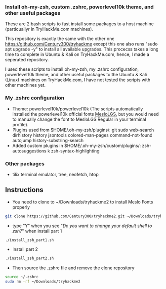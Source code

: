 ### Install oh-my-zsh, custom .zshrc, powerlevel10k theme, and other useful packages
These are 2 bash scripts to fast install some packages to a host machine (particuallyr in TryHackMe.com machines).

This repository is exactly the same with the other one https://github.com/Century300/tryhackme except this one also runs "sudo apt upgrade -y" to install all available upgrades. This procecss takes a long time to complete in Ubuntu & Kali on TryHackMe.com, hence, I made a seperated repository.

I used these scripts to install oh-my-zsh, my .zshrc configuration, powerlevel10k theme, and other useful packages to the Ubuntu & Kali (Linux) machines on TryHackMe.com, I have not tested the scripts with other machines yet.

### My .zshrc configuration
- Theme: powerlevel10k/powerlevel10k (The scripts automatically installed the powerlevel10k official fonts [MesloLGS](https://github.com/romkatv/powerlevel10k#meslo-nerd-font-patched-for-powerlevel10k), but you would need to manually change the font to MesloLGS Regular in your terminal profile).
- Plugins used from $HOME/.oh-my-zsh/plugins/: git sudo web-search dirhistory history jsontools colored-man-pages command-not-found autojump history-substring-search
- Added custom plugins in $HOME/.oh-my-zsh/custom/plugins/: zsh-autosuggestions k zsh-syntax-highlighting

### Other packages
- tilix terminal emulator, tree, neofetch, htop

## Instructions
- You need to clone to ~/Downloads/tryhackme2 to install Meslo Fonts properly
```bash
git clone https://github.com/Century300/tryhackme2.git ~/Downloads/tryhackme2 && cd ~/Downloads/tryhackme2 && sudo chmod +x install*
```
- type "Y" when you see "_Do you want to change your default shell to zsh?_" when install part 1
```bash
./install_zsh_part1.sh
```
- Install part 2
```bash
./install_zsh_part2.sh
```
- Then source the .zshrc file and remove the clone repository
```bash
source ~/.zshrc
sudo rm -rf ~/Downloads/tryhackme2
```
